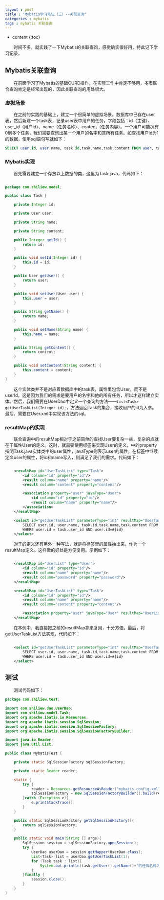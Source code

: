 ```yaml
---
layout : post
title : "Mybatis学习笔记（三）--关联查询"
categories : mybatis
tags : mybatis 关联查询
---
```


* content
{:toc}

　　时间不多，就实践了一下Mybatis的关联查询，感觉确实很好用，特此记下学习记录。




## Mybatis关联查询

　　在前面学习了Mybatis的基础CURD操作，在实际工作中肯定不够用，多表联合查询肯定是经常出现的，因此关联查询的用处很大。

### 虚拟场景

　　在之前的实践的基础上，建立一个很简单的虚拟场景。数据库中已存在user表，然后新建一个task表，记录user表中用户的任务，字段包括：id（主键）、user_id（用户id）、name（任务名称）、content（任务内容）。一个用户可能拥有0到多个任务，我们需要查询出某一个用户的名字和其所有任务。如查找用户id为1的数据，使用sql语句写就如下：

```sql
SELECT user.id, user.name, task.id,task.name,task.content FROM user, task WHERE user.id = task.user_id AND user.id=1;
```

### Mybatis实现

　　首先需要建立一个存放以上数据的类，这里为Task.java，代码如下：

```java

package com.shiliew.model;

public class Task {

    private Integer id;

    private User user;

    private String name;

    private String content;

    public Integer getId() {
        return id;
    }

    public void setId(Integer id) {
        this.id = id;
    }

    public User getUser() {
        return user;
    }

    public void setUser(User user) {
        this.user = user;
    }

    public String getName() {
        return name;
    }

    public void setName(String name) {
        this.name = name;
    }

    public String getContent() {
        return content;
    }

    public void setContent(String content) {
        this.content = content;
    }
}
```

　　这个实体类并不是对应着数据库中的task表，属性里包含User，而不是userId。这是因为我们的需求是要用户的名字和他的所有任务，所以才这样建立实体。然后，我们需要在UserDao中定义一个查询的方法——`List<Task> getUserTaskList(Integer id);`，方法返回Task的集合，接收用户的id为入参。最后，需要在User.xml中实现该方法的sql。

### resultMap的实现

　　联合查询中的resultMap相对于之前简单的查找User要复杂一些，复杂的点就在于属性User的定义。这时，就需要使用<association>标签来实现User的定义，<association>中的property指明Task.java实体类中的user属性，javaType则表示user的属性，在<association>标签中继续定义user的属性，将id和name写入，则满足了我们的需求。代码如下：

```xml

	<resultMap id="UserTaskList" type="Task">
        <id column="id" property="id"/>
        <result column="name" property="name"/>
        <result column="content" property="content"/>

        <association property="user" javaType="User">
            <id column="id" property="id"/>
            <result column="name" property="name"/>
        </association>
    </resultMap>

    <select id="getUserTaskList" parameterType="int" resultMap="UserTaskList">
        SELECT user.id, user.name, task.id,task.name,task.content FROM user, task
        WHERE user.id = task.user_id AND user.id=#{id}
    </select>
```

　　对于<association>的定义还有另外一种写法，就是将标签里的属性抽出来，作为一个resultMap定义。这样做的好处是方便复用。示例如下：

```xml

	<resultMap id="UserList" type="User">
        <id column="id" property="id"/>
        <result column="name" property="name"/>
        <result column="password" property="password"/>
    </resultMap>

    <resultMap id="UserTaskList" type="Task">
        <id column="id" property="id"/>
        <result column="name" property="name"/>
        <result column="content" property="content"/>

        <association property="user" javaType="User" resultMap="UserList"/>
    </resultMap>
```

　　在本例中，我直接把之前的resultMap拿来复用，十分方便。最后，将getUserTaskList方法实现，代码如下：

```xml

	<select id="getUserTaskList" parameterType="int" resultMap="UserTaskList">
        SELECT user.id, user.name, task.id,task.name,task.content FROM user, task
        WHERE user.id = task.user_id AND user.id=#{id}
    </select>
```

## 测试

　　测试代码如下：

```java
package com.shiliew.test;

import com.shiliew.dao.UserDao;
import com.shiliew.model.Task;
import org.apache.ibatis.io.Resources;
import org.apache.ibatis.session.SqlSession;
import org.apache.ibatis.session.SqlSessionFactory;
import org.apache.ibatis.session.SqlSessionFactoryBuilder;

import java.io.Reader;
import java.util.List;

public class MybatisTest {

    private static SqlSessionFactory sqlSessionFactory;

    private static Reader reader;

    static {
        try {
            reader = Resources.getResourceAsReader("mybatis-config.xml");
            sqlSessionFactory = new SqlSessionFactoryBuilder().build(reader);
        }catch (Exception e){
            e.printStackTrace();
        }
    }

    public static SqlSessionFactory getSqlSessionFactory(){
        return sqlSessionFactory;
    }

    public static void main(String [] args){
        SqlSession session = sqlSessionFactory.openSession();
        try {
            UserDao userDao = session.getMapper(UserDao.class);
            List<Task> list = userDao.getUserTaskList(1);
            for (Task task : list){
                System.out.println(task.getUser().getName()+"的任务名称为"+task.getName()+",任务内容为"+task.getContent());
            }
        }finally {
            session.close();
        }
    }
}
